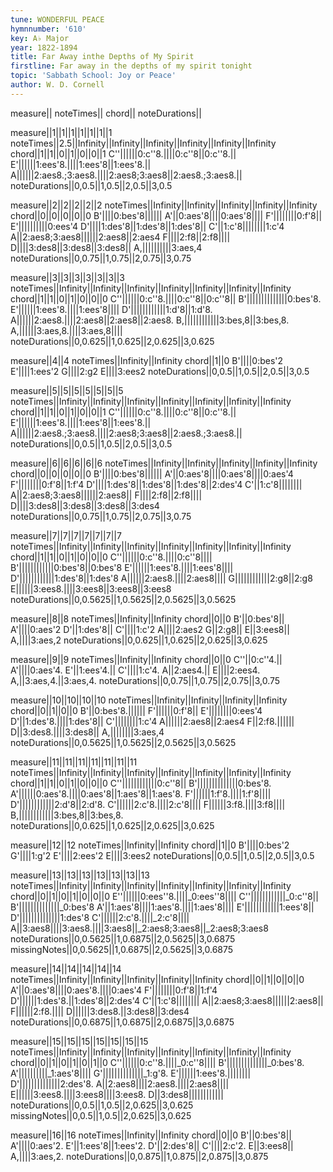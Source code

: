 ```yaml
---
tune: WONDERFUL PEACE
hymnnumber: '610'
key: A♭ Major
year: 1822-1894
title: Far Away inthe Depths of My Spirit
firstline: Far away in the depths of my spirit tonight
topic: 'Sabbath School: Joy or Peace'
author: W. D. Cornell
---
```

measure||
noteTimes||
chord||
noteDurations||

measure||1||1||1||1||1||1||1
noteTimes||2.5||Infinity||Infinity||Infinity||Infinity||Infinity||Infinity
chord||1||1||0||1||0||0||1
C''||||||0:c''8.||||0:c''8||0:c''8.||
E'||||||1:ees'8.||||1:ees'8||1:ees'8.||
A||||||2:aes8.;3:aes8.||||2:aes8;3:aes8||2:aes8.;3:aes8.||
noteDurations||0,0.5||1,0.5||2,0.5||3,0.5

measure||2||2||2||2||2
noteTimes||Infinity||Infinity||Infinity||Infinity||Infinity
chord||0||0||0||0||0
B'||||0:bes'8||||||
A'||0:aes'8||||0:aes'8||||
F'||||||||0:f'8||
E'||||||||||0:ees'4
D'||||1:des'8||1:des'8||1:des'8||
C'||1:c'8||||||||1:c'4
A||2:aes8;3:aes8||||||2:aes8||2:aes4
F||||2:f8||2:f8||||
D||||3:des8||3:des8||3:des8||
A,||||||||||3:aes,4
noteDurations||0,0.75||1,0.75||2,0.75||3,0.75

measure||3||3||3||3||3||3||3
noteTimes||Infinity||Infinity||Infinity||Infinity||Infinity||Infinity||Infinity
chord||1||1||0||1||0||0||0
C''||||||0:c''8.||||0:c''8||0:c''8||
B'||||||||||||||0:bes'8.
E'||||||1:ees'8.||||1:ees'8||||
D'||||||||||||1:d'8||1:d'8.
A||||||2:aes8.||||2:aes8||2:aes8||2:aes8.
B,||||||||||||3:bes,8||3:bes,8.
A,||||||3:aes,8.||||3:aes,8||||
noteDurations||0,0.625||1,0.625||2,0.625||3,0.625

measure||4||4
noteTimes||Infinity||Infinity
chord||1||0
B'||||0:bes'2
E'||||1:ees'2
G||||2:g2
E||||3:ees2
noteDurations||0,0.5||1,0.5||2,0.5||3,0.5

measure||5||5||5||5||5||5||5
noteTimes||Infinity||Infinity||Infinity||Infinity||Infinity||Infinity||Infinity
chord||1||1||0||1||0||0||1
C''||||||0:c''8.||||0:c''8||0:c''8.||
E'||||||1:ees'8.||||1:ees'8||1:ees'8.||
A||||||2:aes8.;3:aes8.||||2:aes8;3:aes8||2:aes8.;3:aes8.||
noteDurations||0,0.5||1,0.5||2,0.5||3,0.5

measure||6||6||6||6||6
noteTimes||Infinity||Infinity||Infinity||Infinity||Infinity
chord||0||0||0||0||0
B'||||0:bes'8||||||
A'||0:aes'8||||0:aes'8||||0:aes'4
F'||||||||0:f'8||1:f'4
D'||||1:des'8||1:des'8||1:des'8||2:des'4
C'||1:c'8||||||||
A||2:aes8;3:aes8||||||2:aes8||
F||||2:f8||2:f8||||
D||||3:des8||3:des8||3:des8||3:des4
noteDurations||0,0.75||1,0.75||2,0.75||3,0.75

measure||7||7||7||7||7||7||7
noteTimes||Infinity||Infinity||Infinity||Infinity||Infinity||Infinity||Infinity
chord||1||1||0||1||0||0||0
C''||||||0:c''8.||||0:c''8||||
B'||||||||||||0:bes'8||0:bes'8
E'||||||1:ees'8.||||1:ees'8||||
D'||||||||||||1:des'8||1:des'8
A||||||2:aes8.||||2:aes8||||
G||||||||||||2:g8||2:g8
E||||||3:ees8.||||3:ees8||3:ees8||3:ees8
noteDurations||0,0.5625||1,0.5625||2,0.5625||3,0.5625

measure||8||8
noteTimes||Infinity||Infinity
chord||0||0
B'||0:bes'8||
A'||||0:aes'2
D'||1:des'8||
C'||||1:c'2
A||||2:aes2
G||2:g8||
E||3:ees8||
A,||||3:aes,2
noteDurations||0,0.625||1,0.625||2,0.625||3,0.625

measure||9||9
noteTimes||Infinity||Infinity
chord||0||0
C''||0:c''4.||
A'||||0:aes'4.
E'||1:ees'4.||
C'||||1:c'4.
A||2:aes4.||
E||||2:ees4.
A,||3:aes,4.||3:aes,4.
noteDurations||0,0.75||1,0.75||2,0.75||3,0.75

measure||10||10||10||10
noteTimes||Infinity||Infinity||Infinity||Infinity
chord||0||1||0||0
B'||0:bes'8.||||||
F'||||||0:f'8||
E'||||||||0:ees'4
D'||1:des'8.||||1:des'8||
C'||||||||1:c'4
A||||||2:aes8||2:aes4
F||2:f8.||||||
D||3:des8.||||3:des8||
A,||||||||3:aes,4
noteDurations||0,0.5625||1,0.5625||2,0.5625||3,0.5625

measure||11||11||11||11||11||11||11
noteTimes||Infinity||Infinity||Infinity||Infinity||Infinity||Infinity||Infinity
chord||1||1||0||1||0||0||0
C''||||||||||||0:c''8||
B'||||||||||||||0:bes'8.
A'||||||0:aes'8.||||0:aes'8||1:aes'8||1:aes'8.
F'||||||1:f'8.||||1:f'8||||
D'||||||||||||2:d'8||2:d'8.
C'||||||2:c'8.||||2:c'8||||
F||||||3:f8.||||3:f8||||
B,||||||||||||3:bes,8||3:bes,8.
noteDurations||0,0.625||1,0.625||2,0.625||3,0.625

measure||12||12
noteTimes||Infinity||Infinity
chord||1||0
B'||||0:bes'2
G'||||1:g'2
E'||||2:ees'2
E||||3:ees2
noteDurations||0,0.5||1,0.5||2,0.5||3,0.5

measure||13||13||13||13||13||13||13
noteTimes||Infinity||Infinity||Infinity||Infinity||Infinity||Infinity||Infinity
chord||0||1||0||1||0||0||0
E''||||||0:ees''8.||||_0:ees''8||||
C''||||||||||||_0:c''8||
B'||||||||||||||_0:bes'8
A'||1:aes'8||||1:aes'8.||||1:aes'8||||
E'||||||||||||1:ees'8||
D'||||||||||||||1:des'8
C'||||||2:c'8.||||_2:c'8||||
A||3:aes8||||3:aes8.||||3:aes8||_2:aes8;3:aes8||_2:aes8;3:aes8
noteDurations||0,0.5625||1,0.6875||2,0.5625||3,0.6875
missingNotes||0,0.5625||1,0.6875||2,0.5625||3,0.6875

measure||14||14||14||14||14
noteTimes||Infinity||Infinity||Infinity||Infinity||Infinity
chord||0||1||0||0||0
A'||0:aes'8||||0:aes'8.||||0:aes'4
F'||||||||0:f'8||1:f'4
D'||||||1:des'8.||1:des'8||2:des'4
C'||1:c'8||||||||
A||2:aes8;3:aes8||||||2:aes8||
F||||||2:f8.||||
D||||||3:des8.||3:des8||3:des4
noteDurations||0,0.6875||1,0.6875||2,0.6875||3,0.6875

measure||15||15||15||15||15||15||15
noteTimes||Infinity||Infinity||Infinity||Infinity||Infinity||Infinity||Infinity
chord||0||1||0||1||0||1||0
C''||||||0:c''8.||||_0:c''8||||
B'||||||||||||||_0:bes'8.
A'||||||||||_1:aes'8||||
G'||||||||||||||_1:g'8.
E'||||||1:ees'8.||||||||
D'||||||||||||||2:des'8.
A||2:aes8||||2:aes8.||||2:aes8||||
E||||||3:ees8.||||3:ees8||||3:ees8.
D||3:des8||||||||||||
noteDurations||0,0.5||1,0.5||2,0.625||3,0.625
missingNotes||0,0.5||1,0.5||2,0.625||3,0.625

measure||16||16
noteTimes||Infinity||Infinity
chord||0||0
B'||0:bes'8||
A'||||0:aes'2.
E'||1:ees'8||1:ees'2.
D'||2:des'8||
C'||||2:c'2.
E||3:ees8||
A,||||3:aes,2.
noteDurations||0,0.875||1,0.875||2,0.875||3,0.875

